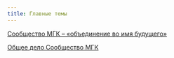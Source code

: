 ```yaml
---
title: Главные темы
---
```


[Сообщество МГК – «объединение во имя будущего»](/tekushhij-arxiv-mgk/glavnye-temy/soobshhestvo-mgk–obedinenie-vo-imja-budushhego.html)

[Общее дело Сообщество МГК](/tekushhij-arxiv-mgk/glavnye-temy/obshhee-delo-soobshhestvo-mgk.html)